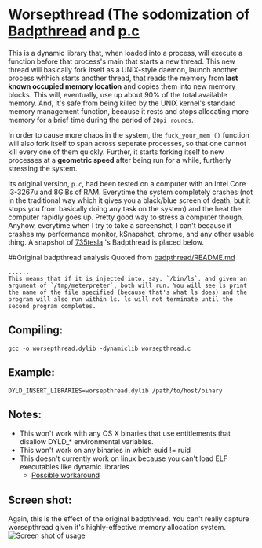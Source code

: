 # Worsepthread (The sodomization of [Badpthread](https://github.com/735tesla/badpthread) and [p.c](https://github.com/frjalex/p.c)

This is a dynamic library that, when loaded into a process, will execute a function before that process's main that starts a new thread. This new thread will basically fork itself as a UNIX-style daemon, launch another process whhich starts another thread, that reads the memory from **last known occupied memory location** and copies them into new memory blocks. This will, eventually, use up about 90% of the total available memory. And, it's safe from being killed by the UNIX kernel's standard memory management function, because it rests and stops allocating more memory for a brief time during the period of `20pi rounds`.

In order to cause more chaos in the system, the `fuck_your_mem ()` function will also fork itself to span across seperate processes, so that one cannot kill every one of them quickly. Further, it starts forking itself to new processes at a **geometric speed** after being run for a while, furtherly stressing the system.

Its original version, <code>p.c</code>, had been tested on a computer with an Intel Core i3-3267u and 8GiBs of RAM. Everytime the system completely crashes (not in the traditional way which it gives you a black/blue screen of death, but it stops you from basically doing any task on the system) and the heat the computer rapidly goes up. Pretty good way to stress a computer though. Anyhow, everytime when I try to take a screenshot, I can't because it crashes my performance monitor, kSnapshot, chrome, and any other usable thing. A snapshot of [735tesla](https://github.com/735tesla) 's Badpthread is placed below.

##Original badpthread analysis
Quoted from [badpthread/README.md](https://github.com/735tesla/badpthread)
```
......
This means that if it is injected into, say, `/bin/ls`, and given an argument of `/tmp/meterpreter`, both will run. You will see ls print the name of the file specified (because that's what ls does) and the program will also run within ls. ls will not terminate until the second program completes.
```
Compiling:
----------
`gcc -o worsepthread.dylib -dynamiclib worsepthread.c`

Example:
---------
`DYLD_INSERT_LIBRARIES=worsepthread.dylib /path/to/host/binary`

Notes:
------
* This won't work with any OS X binaries that use entitlements that disallow DYLD_* environmental variables.
* This won't work on any binaries in which euid != ruid
* This doesn't currently work on linux because you can't load ELF executables like dynamic libraries
    - [Possible workaround](https://grugq.github.io/docs/subversiveld.pdf)

Screen shot:
------------
Again, this is the effect of the original badpthread. You can't really capture worsepthread given it's highly-effective memory allocation system.
![Screen shot of usage](https://i.imgur.com/ZR2kJaA.png)
